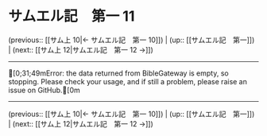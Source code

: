 # サムエル記　第一 11

(previous:: [[サム上 10|← サムエル記　第一 10]]) | (up:: [[サムエル記　第一]]) | (next:: [[サム上 12|サムエル記　第一 12 →]])

***
[0;31;49mError: the data returned from BibleGateway is empty, so stopping. Please check your usage, and if still a problem, please raise an issue on GitHub.[0m

***

(previous:: [[サム上 10|← サムエル記　第一 10]]) | (up:: [[サムエル記　第一]]) | (next:: [[サム上 12|サムエル記　第一 12 →]])
